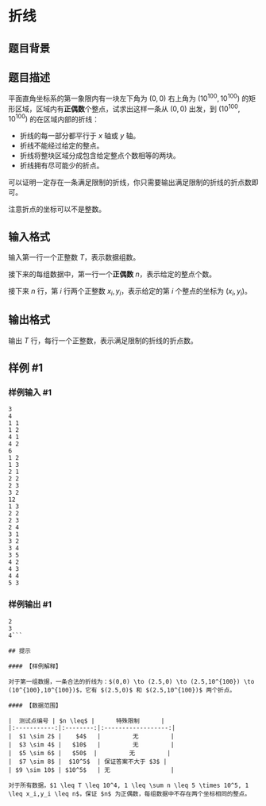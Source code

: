 # 折线

## 题目背景



## 题目描述

平面直角坐标系的第一象限内有一块左下角为 $(0,0)$ 右上角为 $(10^{100},10^{100})$ 的矩形区域，区域内有**正偶数**个整点，试求出这样一条从 $(0,0)$ 出发，到 $(10^{100},10^{100})$ 的在区域内部的折线：

- 折线的每一部分都平行于 $x$ 轴或 $y$ 轴。
- 折线不能经过给定的整点。
- 折线将整块区域分成包含给定整点个数相等的两块。
- 折线拥有尽可能少的折点。

可以证明一定存在一条满足限制的折线，你只需要输出满足限制的折线的折点数即可。

注意折点的坐标可以不是整数。

## 输入格式

输入第一行一个正整数 $T$，表示数据组数。

接下来的每组数据中，第一行一个**正偶数** $n$，表示给定的整点个数。

接下来 $n$ 行，第 $i$ 行两个正整数 $x_i,y_i$，表示给定的第 $i$ 个整点的坐标为 $(x_i,y_i)$。

## 输出格式

输出 $T$ 行，每行一个正整数，表示满足限制的折线的折点数。

## 样例 #1

### 样例输入 #1
```
3
4
1 1
1 2
4 1
4 2
6
1 2
1 3
2 1
2 2
2 3
3 2
12
1 3
2 2
2 3
2 4
3 1
3 2
3 4
3 5
4 2
4 3
4 4
5 3
```

### 样例输出 #1

```
2
3
4```

## 提示

#### 【样例解释】

对于第一组数据，一条合法的折线为：$(0,0) \to (2.5,0) \to (2.5,10^{100}) \to (10^{100},10^{100})$，它有 $(2.5,0)$ 和 $(2.5,10^{100})$ 两个折点。

#### 【数据范围】

|  测试点编号 | $n \leq$ |      特殊限制      |
|:-----------:|:--------:|:------------------:|
|  $1 \sim 2$ |    $4$   |         无         |
|  $3 \sim 4$ |   $10$   |         无         |
|  $5 \sim 6$ |   $50$  |         无         |
|  $7 \sim 8$ |  $10^5$  | 保证答案不大于 $3$ |
| $9 \sim 10$ | $10^5$   | 无                 |

对于所有数据，$1 \leq T \leq 10^4, 1 \leq \sum n \leq 5 \times 10^5, 1 \leq x_i,y_i \leq n$，保证 $n$ 为正偶数，每组数据中不存在两个坐标相同的整点。
